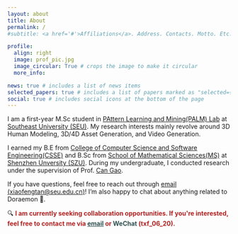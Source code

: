 ```yaml
---
layout: about
title: About
permalink: /
#subtitle: <a href='#'>Affiliations</a>. Address. Contacts. Motto. Etc.

profile:
  align: right
  image: prof_pic.jpg
  image_circular: True # crops the image to make it circular
  more_info:

news: true # includes a list of news items
selected_papers: true # includes a list of papers marked as "selected={true}"
social: true # includes social icons at the bottom of the page
---
```


I am a first-year M.Sc student in [PAttern Learning and Mining(PALM) Lab](https://palm.seu.edu.cn/) at [Southeast University (SEU)](https://www.seu.edu.cn/english/). My research interests mainly revolve around 3D Human Modeling, 3D/4D Asset Generation, and Video Generation. 

I earned my B.E from [College of Computer Science and Software Engineering(CSSE)](https://csse.szu.edu.cn/) and B.Sc from [School of Mathematical Sciences(MS)](https://math.szu.edu.cn/) at  [Shenzhen Unversity (SZU)](https://en.szu.edu.cn/). During my undergraduate, I conducted research under the supervision of Prof. [Can Gao](https://csse.szu.edu.cn/pages/user/index?id=953).

If you have questions, feel free to reach out through [email (xiaofengtan@seu.edu.cn)](xiaofengtan@seu.edu.cn)!  I’m also happy to chat about anything related to Doraemon 🤣.


 🔍 <span style="color:#B22222"><strong>I am currently seeking collaboration opportunities. If you're interested, feel free to contact me via <a href="mailto:xiaofengtan@seu.edu.cn" style="color:#2F4F4F">email</a> or <a style="color:#2F4F4F">WeChat</a>   (txf_06_20).</strong></span> 